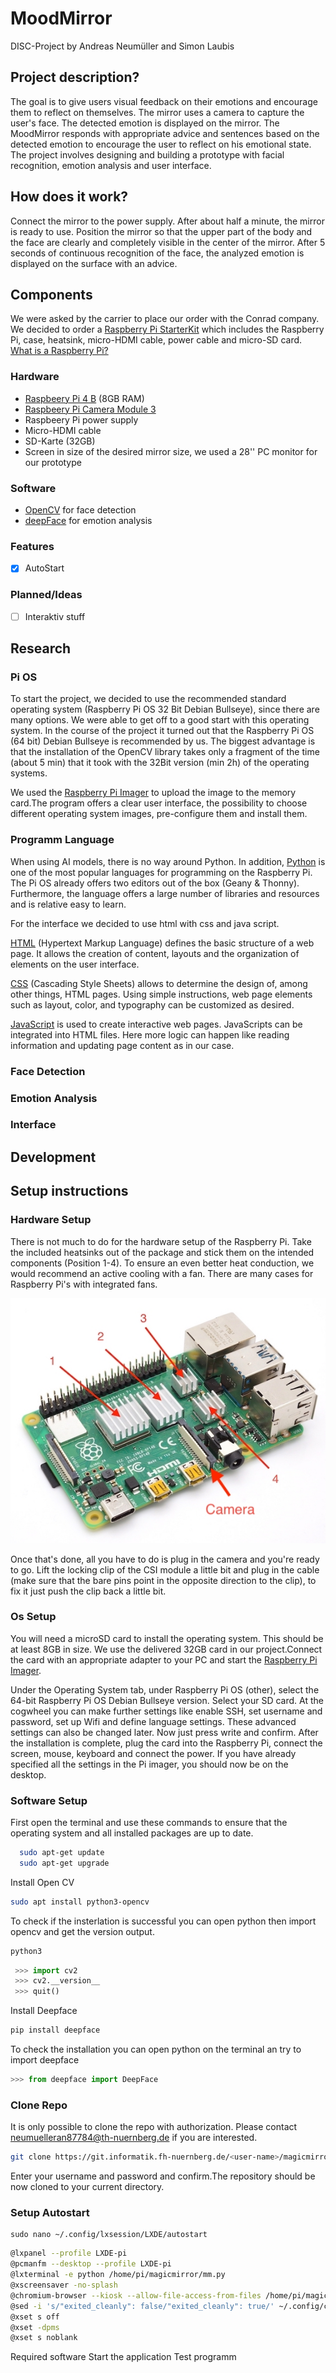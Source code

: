 # MoodMirror
DISC-Project by Andreas Neumüller and Simon Laubis

## Project description?
The goal is to give users visual feedback on their emotions 
and encourage them to reflect on themselves. The mirror 
uses a camera to capture the user's face. The detected
emotion is displayed on the mirror. The MoodMirror responds 
with appropriate advice and sentences based on the detected 
emotion to encourage the user to reflect on his emotional 
state. The project involves designing and building
a prototype with facial recognition, emotion analysis and
user interface. 

## How does it work?
Connect the mirror to the power supply. After about half 
a minute, the mirror is ready to use. Position the mirror 
so that the upper part of the body and the face are clearly
and completely visible in the center of the mirror. After 5 
seconds of continuous recognition of the face, the analyzed
emotion is displayed on the surface with an advice.

## Components 

We were asked by the carrier to place our order with
the Conrad company. We decided to order a [Raspberry 
Pi StarterKit](https://www.conrad.de/de/p/raspberry-pi-rb-set-4-4-raspberry-pi-4-b-4-gb-4-x-1-5-ghz-inkl-netzteil-inkl-noobs-os-inkl-hdmi-kabel-inkl-geh-2765999.html) which includes the Raspberry Pi,
case, heatsink, micro-HDMI cable, power cable and 
micro-SD card. [What is a Raspberry Pi?](https://de.wikipedia.org/wiki/Raspberry_Pi)

### Hardware 
- [Raspbeery Pi 4 B](https://www.reichelt.de/raspberry-pi-4-b-4x-1-5-ghz-4-gb-ram-wlan-bt-rasp-pi-4-b-4gb-p259920.html?&trstct=vrt_pdn&nbc=1) (8GB RAM)
- [Raspbeery Pi Camera Module 3](https://www.reichelt.com/raspberry-pi-kamera-12mp-76-v3-rasp-cam-3-p339256.html?CCOUNTRY=445&LANGUAGE=de&utm_source=display&utm_medium=rsp-foundation&src=raspberrypi&&r=1) 
- Raspbeery Pi power supply
- Micro-HDMI cable
- SD-Karte (32GB)
- Screen in size of the desired mirror size, we used a 28'' PC monitor for our prototype

### Software

- [OpenCV](https://opencv.org) for face detection  
- [deepFace](https://github.com/serengil/deepface) for emotion analysis 

### Features
- [x] AutoStart

### Planned/Ideas
- [ ] Interaktiv stuff

  
## Research
### Pi OS
To start the project, we decided to use the recommended standard 
operating system (Raspberry Pi OS 32 Bit Debian Bullseye), 
since there are many options. We were able to get
off to a good start with this operating system. In the course of 
the project it turned out that the Raspberry Pi OS (64 bit) Debian
Bullseye is recommended by us. The biggest advantage is that the
installation of the OpenCV library takes only a fragment of the
time (about 5 min) that it took with the 32Bit version (min 2h)
of the operating systems.

We used the [Raspberry Pi Imager](https://www.raspberrypi.com/software/) 
to upload the image to the memory card.The program offers a clear user
interface, the possibility to choose different operating system
images, pre-configure them and install them.
### Programm Language

When using AI models, there is no way around Python.
In addition, [Python](https://www.python.org) is one of the most popular languages 
for programming on the Raspberry Pi. The Pi OS already offers
two editors out of the box (Geany & Thonny). Furthermore,
the language offers a large number of libraries and resources
and is relative easy to learn.

For the interface we decided to use html with css and java script. 

[HTML](https://de.wikipedia.org/wiki/Hypertext_Markup_Language) 
(Hypertext Markup Language) defines the basic structure 
of a web page. It allows the creation of content, layouts and 
the organization of elements on the user interface.

[CSS](https://de.wikipedia.org/wiki/Cascading_Style_Sheets) 
(Cascading Style Sheets) allows to determine the design of, 
among other things, HTML pages. Using simple instructions, web 
page elements such as layout, color, and typography can be customized
as desired.

[JavaScript](https://de.wikipedia.org/wiki/JavaScript) is used to create interactive web pages. JavaScripts 
can be integrated into HTML files. Here more logic can happen like
reading information and updating page content as in our case.
### Face Detection
### Emotion Analysis
### Interface 

## Development

## Setup instructions
### Hardware Setup

There is not much to do for the hardware setup of the Raspberry Pi.
Take the included heatsinks out of the package and stick them on the 
intended components (Position 1-4). To ensure an even better heat conduction, we would recommend an active cooling with a fan. There are many cases for Raspberry Pi's with integrated fans.

![Heatsinks Position](/assets/Pi.jpg)

Once that's done, all you have to do is plug in the camera and you're
ready to go. Lift the locking clip of the CSI module a little bit
and plug in the cable (make sure that the bare pins point in the opposite
direction to the clip), to fix it just push the clip back a little bit. 

### Os Setup
You will need a microSD card to install the operating system. This should be at least 8GB in size. We use the delivered 32GB card in our project.Connect the card with an appropriate adapter to your PC and start the [Raspberry Pi Imager](https://www.raspberrypi.org/software/).

Under the Operating System tab, under Raspberry Pi OS (other), select the 64-bit Raspberry Pi OS Debian Bullseye version. Select your SD card. At the cogwheel you can make further settings like enable SSH, set username and password, set up Wifi and define language settings. These advanced settings can also be changed later. Now just press write and confirm. After the installation is complete, plug the card into the Raspberry Pi, connect the screen, mouse, keyboard and connect the power. If you have already specified all the settings in the Pi imager, you should now be on the desktop. 

### Software Setup
First open the terminal and use these commands to ensure that the operating system and all installed packages are up to date.
  ```bash
    sudo apt-get update
    sudo apt-get upgrade
   ```

Install Open CV 
  ```bash
  sudo apt install python3-opencv
  ```

To check if the insterlation is successful you can open python then import opencv and get the version output.
  ```bash
  python3
 ```
 ```python
  >>> import cv2
  >>> cv2.__version__
  >>> quit()
```
Install Deepface
```bash
pip install deepface
```
To check the installation you can open python on the terminal an try to import deepface
  ```python
  >>> from deepface import DeepFace
  ```

### Clone Repo
It is only possible to clone the repo with authorization. Please contact neumuelleran87784@th-nuernberg.de if you are interested.
  ```bash
  git clone https://git.informatik.fh-nuernberg.de/<user-name>/magicmirror.git
  ```
Enter your username and password and confirm.The repository should be now cloned to your current directory.

### Setup Autostart

  ```
  sudo nano ~/.config/lxsession/LXDE/autostart
  ```
  ```bash
  @lxpanel --profile LXDE-pi
  @pcmanfm --desktop --profile LXDE-pi
  @lxterminal -e python /home/pi/magicmirror/mm.py
  @xscreensaver -no-splash
  @chromium-browser --kiosk --allow-file-access-from-files /home/pi/magicmirror/index.html
  @sed -i 's/"exited_cleanly": false/"exited_cleanly": true/' ~/.config/chromium/Default/Preferences
  @xset s off
  @xset -dpms
  @xset s noblank
  ```

 Required software
 Start the application
 Test programm
